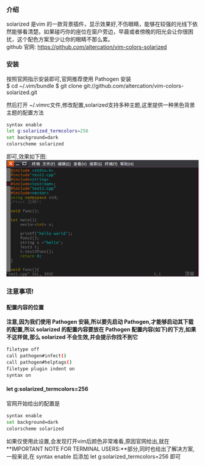 ### 介绍
solarized 是vim 的一款背景插件，显示效果好,不伤眼睛，能够在较强的光线下依然能够看清楚。如果碰巧你的座位在窗户旁边，早晨或者傍晚的阳光会让你很困扰，这个配色方案至少让你的眼睛不那么累。  
github 官网: https://github.com/altercation/vim-colors-solarized  
### 安装  
按照官网指示安装即可,官网推荐使用 Pathogen 安装  
    $ cd ~/.vim/bundle
    $ git clone git://github.com/altercation/vim-colors-solarized.git

然后打开 ~/.vimrc文件,修改配置,solarized支持多种主题,这里提供一种黑色背景主题的配置方法
```bash
syntax enable
let g:solarized_termcolors=256
set background=dark
colorscheme solarized  
```
即可,效果如下图:  
![](img/solarized.png)  
### 注意事项!
#### 配置内容的位置
**注意,因为我们使用 Pathogen 安装,所以要先启动 Pathogen,才能够启动其下载的配置,所以 solarized 的配置内容要放在 Pathogen 配置内容(如下)的下方,如果不这样做,那么 solarized 不会生效,并会提示你找不到它**
```bash
filetype off
call pathogen#infect()
call pathogen#helptags()
filetype plugin indent on
syntax on
```  
#### let g:solarized_termcolors=256  
官网开始给出的配置是
```bash
syntax enable
set background=dark
colorscheme solarized  
```  
如果仅使用此设置,会发现打开vim后颜色非常难看,原因官网给出,就在**IMPORTANT NOTE FOR TERMINAL USERS:**部分,同时也给出了解决方案,一般来说,在 syntax enable 后添加 let g:solarized_termcolors=256 即可
